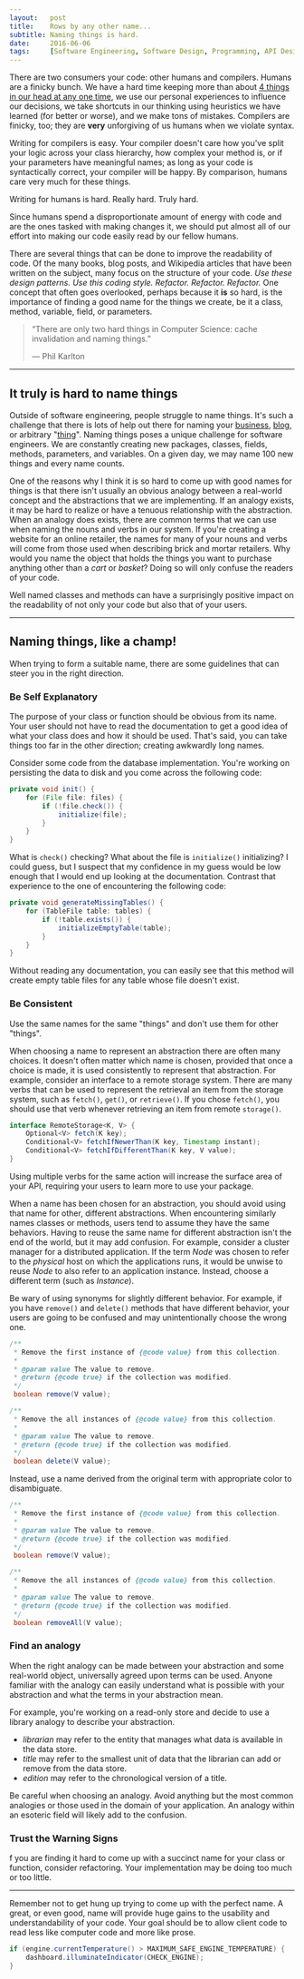 ```yaml
---
layout:   post
title:    Rows by any other name...
subtitle: Naming things is hard.
date:     2016-06-06
tags:     [Software Engineering, Software Design, Programming, API Design]
---
```


There are two consumers your code: other humans and compilers. Humans are a
finicky bunch. We have a hard time keeping more than about [4 things in our head
at any one time](http://www.livescience.com/2493-mind-limit-4.html), we use our
personal experiences to influence our decisions, we take shortcuts in our
thinking using heuristics we have learned (for better or worse), and we make
tons of mistakes. Compilers are finicky, too; they are **very** unforgiving of
us humans when we violate syntax.

Writing for compilers is easy. Your compiler doesn't care how you've split your
logic across your class hierarchy, how complex your method is, or if your
parameters have meaningful names; as long as your code is syntactically correct,
your compiler will be happy. By comparison, humans care very much for these
things.

Writing for humans is hard. Really hard. Truly hard.

Since humans spend a disproportionate amount of energy with code and are the
ones tasked with making changes it, we should put almost all of our effort into
making our code easily read by our fellow humans.

There are several things that can be done to improve the readability of code. Of
the many books, blog posts, and Wikipedia articles that have been written on the
subject, many focus on the structure of your code. *Use these design patterns.*
*Use this coding style.* *Refactor.  Refactor. Refactor.* One concept that often
goes overlooked, perhaps because it **is** so hard, is the importance of finding
a good name for the things we create, be it a class, method, variable, field, or
parameters.

> “There are only two hard things in Computer Science: cache invalidation and
> naming things.”
>
> — Phil Karlton

---

## It truly is hard to name things

Outside of software engineering, people struggle to name things. It's such a
challenge that there is lots of help out there for naming your
[business](https://www.entrepreneur.com/article/76958),
[blog](http://www.successfulblogging.com/how-to-come-up-with-a-blog-name/),
or arbitrary
"[thing](http://www.alexandrafranzen.com/2014/04/21/the-ultimate-guide-to-naming-your-thing/)".
Naming things poses a unique challenge for software engineers. We are constantly
creating new packages, classes, fields, methods, parameters, and variables. On a
given day, we may name 100 new things and every name counts.

One of the reasons why I think it is so hard to come up with good names for
things is that there isn't usually an obvious analogy between a real-world
concept and the abstractions that we are implementing. If an analogy exists, it
may be hard to realize or have a tenuous relationship with the abstraction. When
an analogy does exists, there are common terms that we can use when naming the
nouns and verbs in our system. If you're creating a website for an online
retailer, the names for many of your nouns and verbs will come from those used
when describing brick and mortar retailers. Why would you name the object that
holds the things you want to purchase anything other than a *cart* or *basket*?
Doing so will only confuse the readers of your code.

Well named classes and methods can have a surprisingly positive impact on the
readability of not only your code but also that of your users.

---

## Naming things, like a champ!

When trying to form a suitable name, there are some guidelines that can steer
you in the right direction.

### Be Self Explanatory

The purpose of your class or function should be obvious from its name. Your user
should not have to read the documentation to get a good idea of what your class
does and how it should be used. That's said, you can take things too far in the
other direction; creating awkwardly long names.

Consider some code from the database implementation. You're working on
persisting the data to disk and you come across the following code:

~~~ java
private void init() {
    for (File file: files) {
        if (!file.check()) {
            initialize(file);
        }
    }
}
~~~

What is `check()` checking? What about the file is `initialize()` initializing?
I could guess, but I suspect that my confidence in my guess would be low enough
that I would end up looking at the documentation. Contrast that experience to
the one of encountering the following code:

~~~ java
private void generateMissingTables() {
    for (TableFile table: tables) {
        if (!table.exists()) {
            initializeEmptyTable(table);
        }
    }
}
~~~

Without reading any documentation, you can easily see that this method will
create empty table files for any table whose file doesn't exist.

### Be Consistent

Use the same names for the same "things" and don't use them for other "things".

When choosing a name to represent an abstraction there are often many choices.
It doesn't often matter which name is chosen, provided that once a choice is
made, it is used consistently to represent that abstraction. For example,
consider an interface to a remote storage system. There are many verbs that can
be used to represent the retrieval an item from the storage system, such as
`fetch()`, `get()`, or `retrieve()`. If you chose `fetch()`, you should use that
verb whenever retrieving an item from remote `storage()`.

~~~ java
interface RemoteStorage<K, V> {
    Optional<V> fetch(K key);
    Conditional<V> fetchIfNewerThan(K key, Timestamp instant);
    Conditional<V> fetchIfDifferentThan(K key, V value);
}
~~~

Using multiple verbs for the same action will increase the surface area of your
API, requiring your users to learn more to use your package.

When a name has been chosen for an abstraction, you should avoid using that name
for other, different abstractions. When encountering similarly names classes or
methods, users tend to assume they have the same behaviors. Having to reuse the
same name for different abstraction isn't the end of the world, but it may add
confusion. For example, consider a cluster manager for a distributed
application. If the term *Node* was chosen to refer to the *physical* host on
which the applications runs, it would be unwise to reuse *Node* to also refer to
an application instance. Instead, choose a different term (such as *Instance*).

Be wary of using synonyms for slightly different behavior. For example, if you
have `remove()` and `delete()` methods that have different behavior, your users
are going to be confused and may unintentionally choose the wrong one.

~~~ java
/**
 * Remove the first instance of {@code value} from this collection.
 *
 * @param value The value to remove.
 * @return {@code true} if the collection was modified.
 */
 boolean remove(V value);

/**
 * Remove the all instances of {@code value} from this collection.
 *
 * @param value The value to remove.
 * @return {@code true} if the collection was modified.
 */
 boolean delete(V value);
~~~

Instead, use a name derived from the original term with appropriate color to
disambiguate.

~~~ java
/**
 * Remove the first instance of {@code value} from this collection.
 *
 * @param value The value to remove.
 * @return {@code true} if the collection was modified.
 */
 boolean remove(V value);

/**
 * Remove the all instances of {@code value} from this collection.
 *
 * @param value The value to remove.
 * @return {@code true} if the collection was modified.
 */
 boolean removeAll(V value);
~~~

### Find an analogy
When the right analogy can be made between your abstraction and some real-world
object, universally agreed upon terms can be used. Anyone familiar with the
analogy can easily understand what is possible with your abstraction and what
the terms in your abstraction mean.

For example, you're working on a read-only store and decide to use a library
analogy to describe your abstraction.

* *librarian* may refer to the entity that manages what data is available in the
  data store.
* *title* may refer to the smallest unit of data that the librarian can add or
  remove from the data store.
* *edition* may refer to the chronological version of a title.

Be careful when choosing an analogy. Avoid anything but the most common
analogies or those used in the domain of your application. An analogy within an
esoteric field will likely add to the confusion.

### Trust the Warning Signs
f you are finding it hard to come up with a succinct name for your class or
function, consider refactoring. Your implementation may be doing too much or too
little.

---

Remember not to get hung up trying to come up with the perfect name. A great, or
even good, name will provide huge gains to the usability and understandability
of your code. Your goal should be to allow client code to read less like
computer code and more like prose.

~~~ java
if (engine.currentTemperature() > MAXIMUM_SAFE_ENGINE_TEMPERATURE) {
    dashboard.illuminateIndicator(CHECK_ENGINE);
}
~~~
